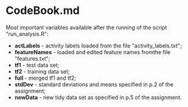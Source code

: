 CodeBook.md
===
Most important variables available after the running of the script "run_analysis.R":
 + <b>actLabels</b> - activity labels loaded from the  file "activity_labels.txt";
 + <b>featureNames</b> - loaded and edited feature names fromthe file  "features.txt";
 + <b>tf1</b> - test data set;
 + <b>tf2</b> - training data set;
 + <b>full</b> - merged tf1 and tf2;
 + <b>stdDev</b> - standard deviations and means specified in p.2 of the assignment;
 + <b>newData</b> - new tidy data set as specified in p.5 of the assignment.




